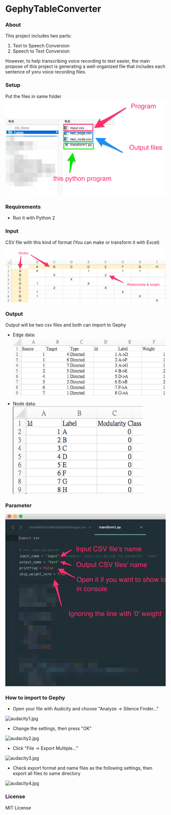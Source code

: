# GephyTableConverter

### About
This project includes two parts: 

1. Text to Speech Conversion
2. Speech to Text Conversion

However, to help transcribing voice recording to text easier, the main propose of this project is generating a well-organized file that includes each sentence of yoru voice recording files.

### Setup

Put the files in same folder
![Folder.png](images/Folder.png)

### Requirements
* Run it with Python 2

### Input
CSV file with this kind of format (You can make or transform it with Excel)

![input.png](images/input.png)

### Output

Output will be two csv files and both can import to Gephy

* Edge data:
![test_edge.png](images/test_edge.png)


* Node data:
![test_node.png](images/test_node.png)

### Parameter

![transform1_py.png](images/transform1_py.png)


### How to import to Gephy

* Open your file with Audicity and choose "Analyze → Silence Finder..."

![audacity1.jpg](images/audacity1.jpg)

* Change the settings, then press "OK"

![audacity2.jpg](images/audacity2.jpg) 

* Click "File → Export Multiple..."

![audacity3.jpg](images/audacity3.jpg)

* Check export format and name files as the following settings, then export all files to same directory

![audacity4.jpg](images/audacity4.jpg)

### License

MIT License